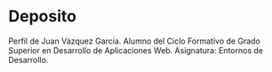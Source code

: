 # Deposito

Perfil de Juan Vázquez García. Alumno del Ciclo Formativo de Grado Superior en Desarrollo de Aplicaciones Web. 
Asignatura: Entornos de Desarrollo. 
